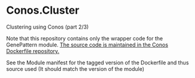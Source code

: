 # Conos.Cluster
Clustering using Conos (part 2/3)

Note that this repository contains only the wrapper code for the GenePattern module.
[The source code is maintained in the Conos Dockerfile repository.](https://github.com/genepattern/docker-conos)

See the Module manifest for the tagged version of the Dockerfile and thus source used (It should match the version of the module)
